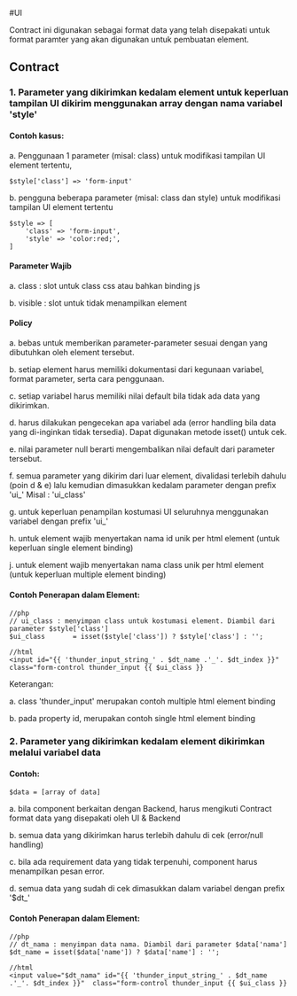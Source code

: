 #UI

Contract ini digunakan sebagai format data yang telah disepakati untuk format paramter yang akan digunakan untuk pembuatan element. 

## Contract

### 1. Parameter yang dikirimkan kedalam element untuk keperluan tampilan UI dikirim menggunakan array dengan nama variabel 'style'

#### Contoh kasus:

a. Penggunaan 1 parameter (misal: class) untuk modifikasi tampilan UI element tertentu, 

	$style['class'] => 'form-input'

b. pengguna beberapa parameter (misal: class dan style) untuk modifikasi tampilan UI element tertentu

	$style => [
		'class' => 'form-input',
		'style' => 'color:red;',
	]

#### Parameter Wajib

a. class : slot untuk class css atau bahkan binding js

b. visible : slot untuk tidak menampilkan element

#### Policy

a. bebas untuk memberikan parameter-parameter sesuai dengan yang dibutuhkan oleh element tersebut.

b. setiap element harus memiliki dokumentasi dari kegunaan variabel, format parameter, serta cara penggunaan.

c. setiap variabel harus memiliki nilai default bila tidak ada data yang dikirimkan.

d. harus dilakukan pengecekan apa variabel ada (error handling bila data yang di-inginkan tidak tersedia). Dapat digunakan metode isset() untuk cek.

e. nilai parameter null berarti mengembalikan nilai default dari parameter tersebut.

f. semua parameter yang dikirim dari luar element, divalidasi terlebih dahulu (poin d & e) lalu kemudian dimasukkan kedalam parameter dengan prefix 'ui_' Misal : 'ui_class'

g. untuk keperluan penampilan kostumasi UI seluruhnya menggunakan variabel dengan prefix 'ui_'

h. untuk element wajib menyertakan nama id unik per html element (untuk keperluan single element binding)

j. untuk element wajib menyertakan nama class unik per html element (untuk keperluan multiple element binding)

#### Contoh Penerapan dalam Element:

	//php
	// ui_class : menyimpan class untuk kostumasi element. Diambil dari parameter $style['class']
	$ui_class 		= isset($style['class']) ? $style['class'] : '';

	//html
	<input id="{{ 'thunder_input_string_' . $dt_name .'_'. $dt_index }}"  class="form-control thunder_input {{ $ui_class }}

Keterangan:

a. class 'thunder_input' merupakan contoh multiple html element binding

b. pada property id, merupakan contoh single html element binding


### 2. Parameter yang dikirimkan kedalam element dikirimkan melalui variabel data

#### Contoh:

	$data = [array of data]


a. bila component berkaitan dengan Backend, harus mengikuti Contract format data yang disepakati oleh UI & Backend

b. semua data yang dikirimkan harus terlebih dahulu di cek (error/null handling)

c. bila ada requirement data yang tidak terpenuhi, component harus menampilkan pesan error.

d. semua data yang sudah di cek dimasukkan dalam variabel dengan prefix '$dt_'
	
#### Contoh Penerapan dalam Element:

	//php
	// dt_nama : menyimpan data nama. Diambil dari parameter $data['nama']
	$dt_name = isset($data['name']) ? $data['name'] : '';

	//html
	<input value="$dt_nama" id="{{ 'thunder_input_string_' . $dt_name .'_'. $dt_index }}"  class="form-control thunder_input {{ $ui_class }}
			
